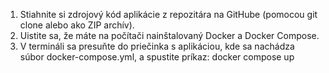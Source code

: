 1. Stiahnite si zdrojový kód aplikácie z repozitára na GitHube (pomocou git clone alebo ako ZIP archív).
2. Uistite sa, že máte na počítači nainštalovaný Docker a Docker Compose.
3. V termináli sa presuňte do priečinka s aplikáciou, kde sa nachádza súbor docker-compose.yml, a spustite príkaz: docker compose up
